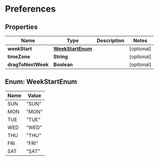 
# Preferences

## Properties
Name | Type | Description | Notes
------------ | ------------- | ------------- | -------------
**weekStart** | [**WeekStartEnum**](#WeekStartEnum) |  |  [optional]
**timeZone** | **String** |  |  [optional]
**dragToNextWeek** | **Boolean** |  |  [optional]


<a name="WeekStartEnum"></a>
## Enum: WeekStartEnum
Name | Value
---- | -----
SUN | &quot;SUN&quot;
MON | &quot;MON&quot;
TUE | &quot;TUE&quot;
WED | &quot;WED&quot;
THU | &quot;THU&quot;
FRI | &quot;FRI&quot;
SAT | &quot;SAT&quot;



